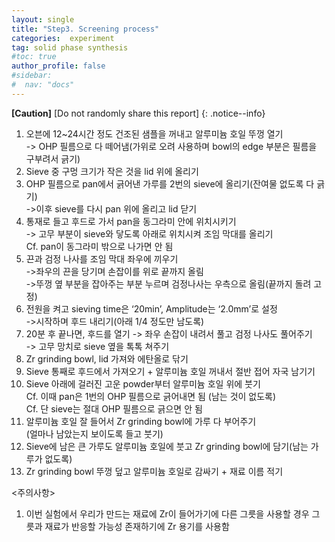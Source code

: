 ```yaml
---
layout: single
title: "Step3. Screening process"
categories:  experiment
tag: solid phase synthesis
#toc: true
author_profile: false
#sidebar:
#  nav: "docs"
---
```


**[Caution]** [Do not randomly share this report]
{: .notice--info}

1. 오븐에 12~24시간 정도 건조된 샘플을 꺼내고 알루미늄 호일 뚜껑 열기<br>
 -> OHP 필름으로 다 떼어냄(가위로 오려 사용하며 bowl의 edge 부분은 필름을 구부려서 긁기)<br>
2. Sieve 중 구멍 크기가 작은 것을 lid 위에 올리기<br>
3. OHP 필름으로 pan에서 긁어낸 가루를 2번의 sieve에 올리기(잔여물 없도록 다 긁기)<br>
 ->이후 sieve를 다시 pan 위에 올리고 lid 닫기<br>
4. 통재로 들고 후드로 가서 pan을 동그라미 안에 위치시키기<br>
 -> 고무 부분이 sieve와 닿도록 아래로 위치시켜 조임 막대를 올리기<br>
 Cf. pan이 동그라미 밖으로 나가면 안 됨<br>
5. 끈과 검정 나사를 조임 막대 좌우에 끼우기<br>
 ->좌우의 끈을 당기며 손잡이를 위로 끝까지 올림<br>
 ->뚜껑 옆 부분을 잡아주는 부분 누르며 검정나사는 우측으로 올림(끝까지 돌려 고정)<br>
6. 전원을 켜고 sieving time은 ‘20min’, Amplitude는 ‘2.0mm’로 설정<br>
 ->시작하며 후드 내리기(아래 1/4 정도만 남도록)<br>
7. 20분 후 끝나면, 후드를 열기 -> 좌우 손잡이 내려서 풀고 검정 나사도 풀어주기<br>
 -> 고무 망치로 sieve 옆을 톡톡 쳐주기<br>
8. Zr grinding bowl, lid 가져와 에탄올로 닦기<br>
9. Sieve 통째로 후드에서 가져오기 + 알루미늄 호일 꺼내서 절반 접어 자국 남기기<br>
10. Sieve 아래에 걸러진 고운 powder부터 알루미늄 호일 위에 붓기<br>
 Cf. 이때 pan은 1번의 OHP 필름으로 긁어내면 됨 (남는 것이 없도록)<br>
 Cf. 단 sieve는 절대 OHP 필름으로 긁으면 안 됨<br>
11.	알루미늄 호일 잘 들어서 Zr grinding bowl에 가루 다 부어주기<br>
 (얼마나 남았는지 보이도록 들고 붓기)<br>
12.	Sieve에 남은 큰 가루도 알루미늄 호일에 붓고 Zr grinding bowl에 담기(남는 가루가 없도록)<br>
13.	Zr grinding bowl 뚜껑 덮고 알루미늄 호일로 감싸기 + 재료 이름 적기<br>

<주의사항><br>
1. 이번 실험에서 우리가 만드는 재료에 Zr이 들어가기에 다른 그릇을 사용할 경우 그릇과 재료가 반응할 가능성 존재하기에 Zr 용기를 사용함<br>
